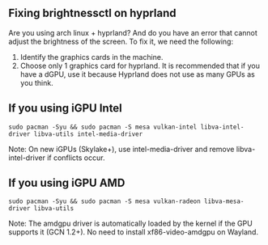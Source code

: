 ## Fixing brightnessctl on hyprland

Are you using arch linux + hyprland? And do you have an error that cannot adjust the brightness of the screen. To fix it, we need the following:  
1. Identify the graphics cards in the machine.  
2. Choose only 1 graphics card for hyprland. It is recommended that if you have a dGPU, use it because Hyprland does not use as many GPUs as you think.  

## If you using iGPU Intel

```
sudo pacman -Syu && sudo pacman -S mesa vulkan-intel libva-intel-driver libva-utils intel-media-driver
```
Note: On new iGPUs (Skylake+), use intel-media-driver and remove libva-intel-driver if conflicts occur.  

## If you using iGPU AMD

```
sudo pacman -Syu && sudo pacman -S mesa vulkan-radeon libva-mesa-driver libva-utils
```
Note: The amdgpu driver is automatically loaded by the kernel if the GPU supports it (GCN 1.2+). No need to install xf86-video-amdgpu on Wayland.